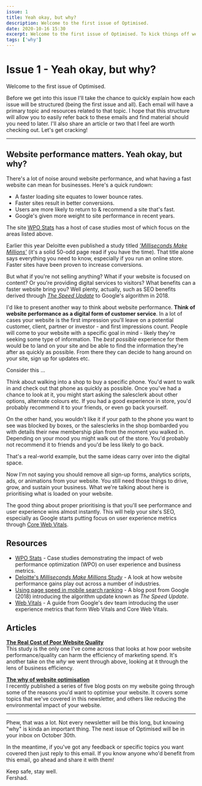 ```yaml
---
issue: 1
title: Yeah okay, but why?
description: Welcome to the first issue of Optimised.
date: 2020-10-16 15:30
excerpt: Welcome to the first issue of Optimised. To kick things off we'll be taking a quick look at why website performance matters from both a company and customer perspective.
tags: ['why']
---
```

# Issue 1 - Yeah okay, but why?

Welcome to the first issue of Optimised.

Before we get into this issue I'll take the chance to quickly explain how each issue will be structured (being the first issue and all). Each email will have a primary topic and resources related to that topic. I hope that this structure will allow you to easily refer back to these emails and find material should you need to later. I'll also share an article or two that I feel are worth checking out. Let's get cracking!

***

## **Website performance matters. Yeah okay, but why?**

There's a lot of noise around website performance, and what having a fast website can mean for businesses. Here's a quick rundown:

- A faster loading site equates to lower bounce rates.
- Faster sites result in better conversions.
- Users are more likely to return to & recommend a site that's fast.
- Google's given more weight to site performance in recent years.

The site [WPO Stats](https://wpostats.com/) has a host of case studies most of which focus on the areas listed above.

Earlier this year Deloitte even published a study titled *['Milliseconds Make Millions'](https://www2.deloitte.com/ie/en/pages/consulting/articles/milliseconds-make-millions.html)* (it's a solid 50-odd page read if you have the time). That title alone says everything you need to know, especially if you run an online store. Faster sites have been proven to increase conversions.

But what if you're not selling anything? What if your website is focused on content? Or you're providing digital services to visitors? What benefits can a faster website bring you? Well plenty, actually, such as SEO benefits derived through *[The Speed Update](https://webmasters.googleblog.com/2018/01/using-page-speed-in-mobile-search.html)* to Google's algorithm in 2018.

I'd like to present another way to think about website performance. **Think of website performance as a digital form of customer service**. In a lot of cases your website is the first impression you'll leave on a potential customer, client, partner or investor - and first impressions count. People will come to your website with a specific goal in mind - likely they're seeking some type of information. The *best possible* experience for them would be to land on your site and be able to find the information they're after as quickly as possible. From there they can decide to hang around on your site, sign up for updates etc.

<div class="callout">
<p class="h3 title">Consider this ...</p>
<p>Think about walking into a shop to buy a specific phone. You'd want to walk in and check out that phone as quickly as possible. Once you've had a chance to look at it, you might start asking the salesclerk about other options, alternate colours etc. If you had a good experience in store, you'd probably recommend it to your friends, or even go back yourself.</p>
<p>On the other hand, you wouldn't like it if your path to the phone you want to see was blocked by boxes, or the salesclerks in the shop bombarded you with details their new membership plan from the moment you walked in. Depending on your mood you might walk out of the store. You'd probably not recommend it to friends and you'd be less likely to go back.<p>
<p>That's a real-world example, but the same ideas carry over into the digital space.</p>
</div>

Now I'm not saying you should remove all sign-up forms, analytics scripts, ads, or animations from your website. You still need those things to drive, grow, and sustain your business. What we're talking about here is prioritising what is loaded on your website.

The good thing about proper prioritising is that you'll see performance and user experience wins almost instantly. This will help your site's SEO, especially as Google starts putting focus on user experience metrics through [Core Web Vitals](https://web.dev/vitals/#core-web-vitals).

## **Resources**

- [WPO Stats](https://wpostats.com/) - Case studies demonstrating the impact of web performance optimization (WPO) on user experience and business metrics.
- [Deloitte's *Milliseconds Make Millions* Study](https://www2.deloitte.com/ie/en/pages/consulting/articles/milliseconds-make-millions.html) - A look at how website performance gains play out across a number of industries.
- [Using page speed in mobile search ranking](https://webmasters.googleblog.com/2018/01/using-page-speed-in-mobile-search.html) - A blog post from Google (2018) introducing the algorithm update known as *The Speed Update*.
- [Web Vitals](https://web.dev/vitals/) - A guide from Google's dev team introducing the user experience metrics that form Web Vitals and Core Web Vitals.

## **Articles**

**[The Real Cost of Poor Website Quality](https://www.bcg.com/publications/2020/real-cost-poor-website-quality)**  
This study is the only one I've come across that looks at how poor website performance/quality can harm the efficiency of marketing spend. It's another take on the *why* we went through above, looking at it through the lens of business efficiency.

**[The why of website optimisation](https://www.fershad.com/blog/posts/website-optimisation-increase-conversions-engagement/)**  
I recently published a series of five blog posts on my website going through some of the reasons you'd want to optimise your website. It covers some topics that we've covered in this newsletter, and others like reducing the environmental impact of your website.

---

Phew, that was a lot. Not every newsletter will be this long, but knowing "why" is kinda an important thing. The next issue of Optimised will be in your inbox on October 30th.

In the meantime, if you've got any feedback or specific topics you want covered then just reply to this email. If you know anyone who'd benefit from this email, go ahead and share it with them!

Keep safe, stay well.  
Fershad.